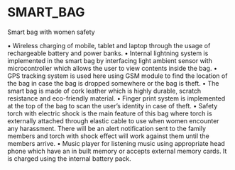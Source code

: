 # SMART_BAG
Smart bag with women safety 

• Wireless charging of mobile, tablet and laptop through the usage of 
rechargeable battery and power banks.
• Internal lightning system is implemented in the smart bag by interfacing 
light ambient sensor with microcontroller which allows the user to view 
contents inside the bag.
• GPS tracking system is used here using GSM module to find the location of 
the bag in case the bag is dropped somewhere or the bag is theft.
• The smart bag is made of cork leather which is highly durable, scratch 
resistance and eco-friendly material.
• Finger print system is implemented at the top of the bag to scan the user’s 
identity in case of theft.
• Safety torch with electric shock is the main feature of this bag where torch is 
externally attached through elastic cable to use when women encounter any 
harassment. There will be an alert notification sent to the family members 
and torch with shock effect will work against them until the members 
arrive.
• Music player for listening music using appropriate head phone which have 
an in built memory or accepts external memory cards. It is charged using 
the internal battery pack.
